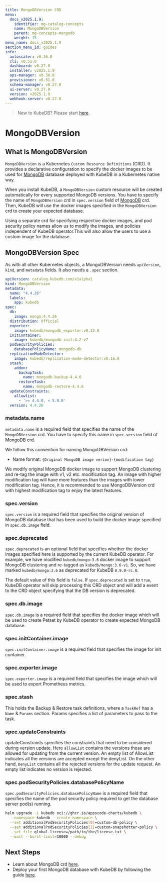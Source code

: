 ```yaml
---
title: MongoDBVersion CRD
menu:
  docs_v2025.1.9:
    identifier: mg-catalog-concepts
    name: MongoDBVersion
    parent: mg-concepts-mongodb
    weight: 15
menu_name: docs_v2025.1.9
section_menu_id: guides
info:
  autoscaler: v0.36.0
  cli: v0.51.0
  dashboard: v0.27.0
  installer: v2025.1.9
  ops-manager: v0.38.0
  provisioner: v0.51.0
  schema-manager: v0.27.0
  ui-server: v0.27.0
  version: v2025.1.9
  webhook-server: v0.27.0
---
```


> New to KubeDB? Please start [here](/docs/v2025.1.9/README).

# MongoDBVersion

## What is MongoDBVersion

`MongoDBVersion` is a Kubernetes `Custom Resource Definitions` (CRD). It provides a declarative configuration to specify the docker images to be used for [MongoDB](https://www.mongodb.com/) database deployed with KubeDB in a Kubernetes native way.

When you install KubeDB, a `MongoDBVersion` custom resource will be created automatically for every supported MongoDB versions. You have to specify the name of `MongoDBVersion` crd in `spec.version` field of [MongoDB](/docs/v2025.1.9/guides/mongodb/concepts/mongodb) crd. Then, KubeDB will use the docker images specified in the `MongoDBVersion` crd to create your expected database.

Using a separate crd for specifying respective docker images, and pod security policy names allow us to modify the images, and policies independent of KubeDB operator.This will also allow the users to use a custom image for the database.

## MongoDBVersion Spec

As with all other Kubernetes objects, a MongoDBVersion needs `apiVersion`, `kind`, and `metadata` fields. It also needs a `.spec` section.

```yaml
apiVersion: catalog.kubedb.com/v1alpha1
kind: MongoDBVersion
metadata:
  name: "4.4.26"
  labels:
    app: kubedb
spec:
  db:
    image: mongo:4.4.26
  distribution: Official
  exporter:
    image: kubedb/mongodb_exporter:v0.32.0
  initContainer:
    image: kubedb/mongodb-init:4.2-v7
  podSecurityPolicies:
    databasePolicyName: mongodb-db
  replicationModeDetector:
    image: kubedb/replication-mode-detector:v0.16.0
  stash:
    addon:
      backupTask:
        name: mongodb-backup-4.4.6
      restoreTask:
        name: mongodb-restore-4.4.6
  updateConstraints:
    allowlist:
      - '>= 4.4.0, < 5.0.0'
  version: 4.4.26
```

### metadata.name

`metadata.name` is a required field that specifies the name of the `MongoDBVersion` crd. You have to specify this name in `spec.version` field of [MongoDB](/docs/v2025.1.9/guides/mongodb/concepts/mongodb) crd.

We follow this convention for naming MongoDBVersion crd:

- Name format: `{Original MongoDB image verion}-{modification tag}`

We modify original MongoDB docker image to support MongoDB clustering and re-tag the image with v1, v2 etc. modification tag. An image with higher modification tag will have more features than the images with lower modification tag. Hence, it is recommended to use MongoDBVersion crd with highest modification tag to enjoy the latest features.

### spec.version

`spec.version` is a required field that specifies the original version of MongoDB database that has been used to build the docker image specified in `spec.db.image` field.

### spec.deprecated

`spec.deprecated` is an optional field that specifies whether the docker images specified here is supported by the current KubeDB operator. For example, we have modified `kubedb/mongo:3.6` docker image to support MongoDB clustering and re-tagged as `kubedb/mongo:3.6-v1`. So, we have marked `kubedb/mongo:3.6` as deprecated for KubeDB `0.9.0-rc.0`.

The default value of this field is `false`. If `spec.deprecated` is set to `true`, KubeDB operator will skip processing this CRD object and will add a event to the CRD object specifying that the DB version is deprecated.

### spec.db.image

`spec.db.image` is a required field that specifies the docker image which will be used to create Petset by KubeDB operator to create expected MongoDB database.

### spec.initContainer.image
`spec.initContainer.image` is a required field that specifies the image for init container.


### spec.exporter.image

`spec.exporter.image` is a required field that specifies the image which will be used to export Prometheus metrics.

### spec.stash
This holds the Backup & Restore task definitions, where a `TaskRef` has a `Name` & `Params` section. Params specifies a list of parameters to pass to the task.

### spec.updateConstraints
updateConstraints specifies the constraints that need to be considered during version update. Here `allowList` contains the versions those are allowed for updating from the current version.
An empty list of AllowList indicates all the versions are accepted except the denyList.
On the other hand, `DenyList` contains all the rejected versions for the update request. An empty list indicates no version is rejected.

### spec.podSecurityPolicies.databasePolicyName

`spec.podSecurityPolicies.databasePolicyName` is a required field that specifies the name of the pod security policy required to get the database server pod(s) running.

```bash
helm upgrade -i kubedb oci://ghcr.io/appscode-charts/kubedb \
  --namespace kubedb --create-namespace \
  --set additionalPodSecurityPolicies[0]=custom-db-policy \
  --set additionalPodSecurityPolicies[1]=custom-snapshotter-policy \
  --set-file global.license=/path/to/the/license.txt \
  --wait --burst-limit=10000 --debug
```

## Next Steps

- Learn about MongoDB crd [here](/docs/v2025.1.9/guides/mongodb/concepts/mongodb).
- Deploy your first MongoDB database with KubeDB by following the guide [here](/docs/v2025.1.9/guides/mongodb/quickstart/quickstart).
